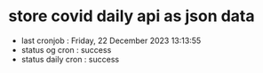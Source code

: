 # store covid daily api as json data

- last cronjob : Friday, 22 December 2023 13:13:55
- status og cron : success
- status daily cron : success
      
      